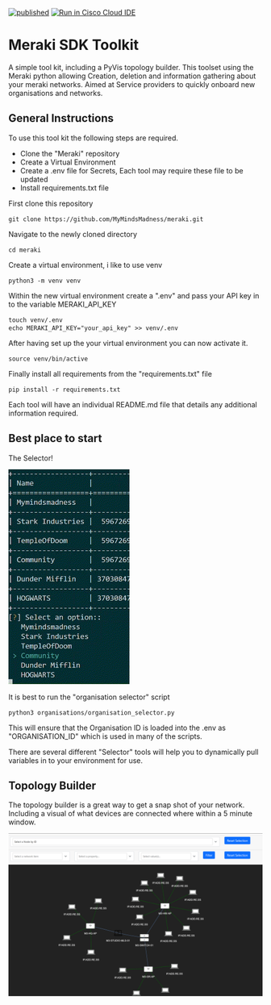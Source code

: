 
[![published](https://static.production.devnetcloud.com/codeexchange/assets/images/devnet-published.svg)](https://developer.cisco.com/codeexchange/github/repo/MyMindsMadness/meraki) [![Run in Cisco Cloud IDE](https://static.production.devnetcloud.com/codeexchange/assets/images/devnet-runable-icon.svg)](https://developer.cisco.com/codeexchange/devenv/MyMindsMadness/meraki/)

# Meraki SDK Toolkit

A simple tool kit, including a PyVis topology builder. 
This toolset using the Meraki python allowing Creation, deletion and information gathering about your meraki networks.
Aimed at Service providers to quickly onboard new organisations and networks.  

## General Instructions

To use this tool kit the following steps are required. 

- Clone the "Meraki" repository
- Create a Virtual Environment
- Create a .env file for Secrets, Each tool may require these file to be updated
- Install requirements.txt file

First clone this repository

    git clone https://github.com/MyMindsMadness/meraki.git
    
Navigate to the newly cloned directory

    cd meraki

Create a virtual environment, i like to use venv

    python3 -m venv venv

Within the new virtual environment create a ".env" and pass your API key in to the variable MERAKI_API_KEY 

    touch venv/.env
    echo MERAKI_API_KEY="your_api_key" >> venv/.env 

After having set up the your virtual environment you can now activate it.

    source venv/bin/active

Finally install all requirements from the "requirements.txt" file

    pip install -r requirements.txt

Each tool will have an individual README.md file that details any additional information required. 

## Best place to start

The Selector!

![GIF](images/Selector.gif)

It is best to run the "organisation selector" script 

    python3 organisations/organisation_selector.py

This will ensure that the Organisation ID is loaded into the .env as "ORGANISATION_ID" which is used in many of the scripts. 

There are several different "Selector" tools will help you to dynamically pull variables in to your environment for use.


## Topology Builder

The topology builder is a great way to get a snap shot of your network. Including a visual of what devices are connected where within a 5 minute window. 

![TOPOLOGY](images/Topology_sample.jpg) 